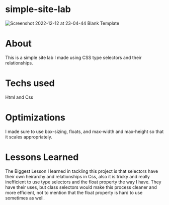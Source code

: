 # simple-site-lab
![Screenshot 2022-12-12 at 23-04-44 Blank Template](https://user-images.githubusercontent.com/94779649/207249172-ace5a863-6f55-4dd9-a323-3af9db76b7f1.png)
# About
This is a simple site lab I made using CSS type selectors and their relationships. 
# Techs used
Html and Css
# Optimizations
I made sure to use box-sizing, floats, and max-width and max-height so that it scales appropriately.
# Lessons Learned
The Biggest Lesson I learned in tackling this project is that selectors have their own heirarchy and relationships in Css, also it is tricky and really inefficient to use type selectors and the float property the way I have. They have their uses, but class selectors would make this process cleaner and more efficient, not to mention that the float property is hard to use sometimes as well.
